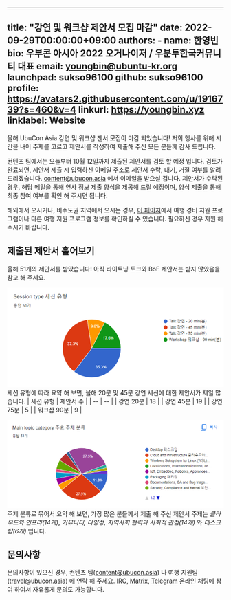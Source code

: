 
---
title: "강연 및 워크샵 제안서 모집 마감"
date: 2022-09-29T00:00:00+09:00
authors:
    - name: 한영빈
      bio: 우부콘 아시아 2022 오거나이저 / 우분투한국커뮤니티 대표 
      email: youngbin@ubuntu-kr.org
      launchpad: sukso96100
      github: sukso96100
      profile: https://avatars2.githubusercontent.com/u/1916739?s=460&v=4
      linkurl: https://youngbin.xyz
      linklabel: Website
---

올해 UbuCon Asia 강연 및 워크샵 젠서 모집이 마감 되었습니다!
저희 행사를 위해 시간을 내어 주제를 고르고 제안서를 작성하여 제출해 주신 모든 분들께 감사 드립니다.

컨텐츠 팀에서는 오늘부터 10월 12일까지 제출된 제안서를 검토 할 예정 입니다.
검토가 완료되면, 제안서 제출 시 입력하신 이메일 주소로 제안서 수락, 대기, 거절 여부를 알려 드리겠습니다.
content@ubucon.asia 에서 이메일을 받으실 겁니다. 제안서가 수락된 경우, 해당 메일을 통해 연사 정보 제출 양식을 제공해 드릴 예정이며, 양식 제출을 통해 최종 참여 여부를 확인 해 주시면 됩니다.

해외에서 오시거나, 비수도권 지역에서 오시는 경우, [이 페이지](../../venue-and-travel/travel-sponsorship/)에서 여행 경비 지원 프로그램이나 다른 여행 지원 프로그램 정보를 확인하실 수 있습니다. 필요하신 경우 지원 해 주시기 바랍니다.

## 제출된 제안서 훝어보기

올해 51개의 제안서를 받았습니다! 아직 라이트닝 토크와 BoF 제안서는 받지 않았음을 참고 해 주세요.

![](stat_type.png)  
세션 유형에 따라 요약 해 보면, 올해 20분 및 45분 강연 세션에 대한 제안서가 제일 많습니다.
| 세션 유형 | 제안서 수 |
| -- | -- |
| 강연 20분 | 18 |
| 강연 45분 | 19 |
| 강연 75분 | 5 |
| 워크샵 90분 | 9 |

![](topic_stat.png) 
주제 분류로 묶어서 요약 해 보면, 가장 많은 분들께서 제출 해 주신 제안서 주제는 *클라우드와 인프라(14개)*, *커뮤니티, 다양성, 지역사회 협력과 사회적 관점(14개)* 와 *데스크탑(6개)* 입니다. 


## 문의사항

문의사항이 있으신 경우, 컨텐츠 팀(content@ubucon.asia) 나 여행 지원팀 (travel@ubucon.asia) 에 연락 해 주세요.
[IRC](https://web.libera.chat/#ubucon-asia), [Matrix](https://web.libera.chat/#ubucon-asia), [Telegram](https://t.me/UbuConAsia) 온라인 채팅에 참여 하여서 자유롭게 문의도 가능합니다.